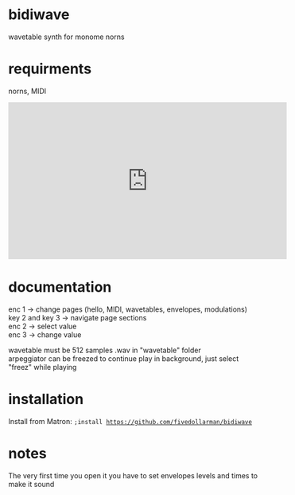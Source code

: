 # bidiwave
wavetable synth for monome norns

# requirments
norns, MIDI

<iframe width="560" height="315" src="https://www.youtube.com/embed/ab8NMI8u-go" title="YouTube video player" frameborder="0" allow="accelerometer; autoplay; clipboard-write; encrypted-media; gyroscope; picture-in-picture" allowfullscreen></iframe>

# documentation
enc 1 -> change pages (hello, MIDI, wavetables, envelopes, modulations)<br>
key 2 and key 3 -> navigate page sections <br>
enc 2 -> select value <br>
enc 3 -> change value <br>

wavetable must be 512 samples .wav in "wavetable" folder<br>
arpeggiator can be freezed to continue play in background, just select "freez" while playing

# installation
Install from Matron: <code>;install https://github.com/fivedollarman/bidiwave</code>

# notes
The very first time you open it you have to set envelopes levels and times to make it sound

